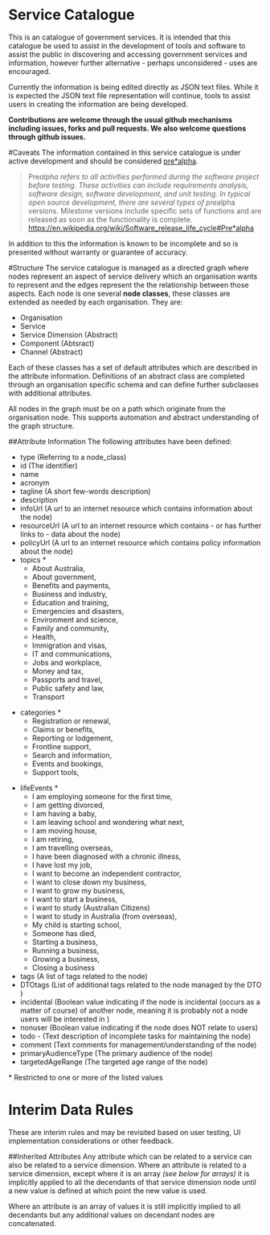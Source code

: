 # Service Catalogue
This is an catalogue of government services. It is intended that this catalogue be used to assist in the development of tools and software to assist the public in discovering and accessing government services and information, however further alternative - perhaps unconsidered - uses are encouraged.

Currently the information is being edited directly as JSON text files. While it is expected the JSON text file representation will continue, tools to assist users in creating the information are being developed.

__Contributions are welcome through the usual github mechanisms including issues, forks and pull requests. We also welcome questions through github issues.__

#Caveats
The information contained in this service catalogue is under active development and should be considered [pre*alpha](https://en.wikipedia.org/wiki/Software_release_life_cycle#Pre*alpha).
>Pre*alpha refers to all activities performed during the software project before testing. These activities can include requirements analysis, software design, software development, and unit testing. In typical open source development, there are several types of pre*alpha versions. Milestone versions include specific sets of functions and are released as soon as the functionality is complete. https://en.wikipedia.org/wiki/Software_release_life_cycle#Pre*alpha

In addition to this the information is known to be incomplete and so is presented without warranty or guarantee of accuracy.


#Structure
The service catalogue is managed as a directed graph where nodes represent an aspect of service delivery which an organisation wants to represent and the edges represent the the relationship between those aspects.
Each node is one several __node classes__, these classes are extended as needed by each organisation. They are:
* Organisation
* Service
* Service Dimension (Abstract)
* Component (Abtsract)
* Channel (Abstract)

Each of these classes has a set of default attributes which are described in the attribute information. Definitions of an abstract class are completed through an organisation specific schema and can define further subclasses with additional attributes.

All nodes in the graph must be on a path which originate from the organisation node. This supports automation and abstract understanding of the graph structure.

##Attribute Information
The following attributes have been defined:
* type (Referring to a node_class)
* id (The identifier)
* name
* acronym
* tagline (A short few-words description)
* description
* infoUrl (A url to an internet resource which contains information about the node)
* resourceUrl (A url to an internet resource which contains - or has further links to - data about the node)
* policyUrl (A url to an internet resource which contains policy information about the node)
* topics *
  * About Australia,
  * About government,
  * Benefits and payments,
  * Business and industry,
  * Education and training,
  * Emergencies and disasters,
  * Environment and science,
  * Family and community,
  * Health,
  * Immigration and visas,
  * IT and communications,
  * Jobs and workplace,
  * Money and tax,
  * Passports and travel,
  * Public safety and law,
  * Transport
- categories *
  * Registration or renewal,
  * Claims or benefits,
  * Reporting or lodgement,
  * Frontline support,
  * Search and information,
  * Events and bookings,
  * Support tools,
* lifeEvents *
  * I am employing someone for the first time,
  * I am getting divorced,
  * I am having a baby,
  * I am leaving school and wondering what next,
  * I am moving house,
  * I am retiring,
  * I am travelling overseas,
  * I have been diagnosed with a chronic illness,
  * I have lost my job,
  * I want to become an independent contractor,
  * I want to close down my business,
  * I want to grow my business,
  * I want to start a business,
  * I want to study (Australian Citizens)
  * I want to study in Australia (from overseas),
  * My child is starting school,
  * Someone has died,
  * Starting a business,
  * Running a business,
  * Growing a business,
  * Closing a business
* tags (A list of tags related to the node)
* DTOtags (List of additional tags related to the node managed by the DTO )
* incidental (Boolean value indicating if the node is incidental (occurs as a matter of course) of another node, meaning it is probably not a node users will be interested in )
* nonuser (Boolean value indicating if the node does NOT relate to users)
* todo - (Text description of incomplete tasks for maintaining the node)
* comment (Text comments for management/understanding of the node)
* primaryAudienceType (The primary audience of the node)
* targetedAgeRange (The targeted age range of the node)

\* Restricted to one or more of the listed values

# Interim Data Rules
These are interim rules and may be revisited based on user testing,  UI implementation considerations or other feedback.

##Inherited Attributes
Any attribute which can be related to a service can also be related to a service dimension.
Where an attribute is related to a service dimension, except where it is an array *(see below for arrays)*
it is implicitly applied to all the decendants of that service dimension node until a new
value is defined at which point the new value is used.

Where an attribute is an array of values it is still implicitly implied to all decendants but any additional values on decendant nodes are concatenated.
